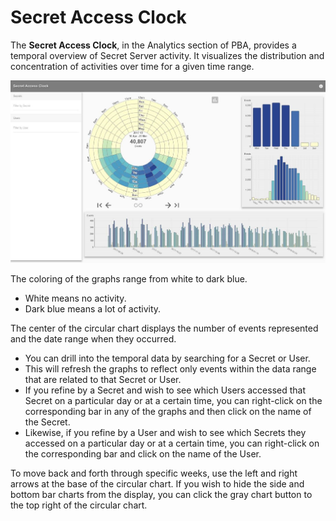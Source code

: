 [title]: # (PBA Operations)
[tags]: # (Privileged Behavior Analytics,PBA,)
[priority]: # (4050)

# Secret Access Clock

The **Secret Access Clock**, in the Analytics section of PBA, provides a temporal overview of Secret Server activity. It visualizes the distribution and concentration of activities over time for a given time range.

![alt](images/efaf0087e648a32199cbff7a079ecdde.jpg)

The coloring of the graphs range from white to dark blue.

* White means no activity.
* Dark blue means a lot of activity.

The center of the circular chart displays the number of events represented and the date range when they occurred.

* You can drill into the temporal data by searching for a Secret or User.
* This will refresh the graphs to reflect only events within the data range that are related to that Secret or User.
* If you refine by a Secret and wish to see which Users accessed that Secret on a particular day or at a certain time, you can right-click on the corresponding bar in any of the graphs and then click on the name of the Secret.
* Likewise, if you refine by a User and wish to see which Secrets they accessed on a particular day or at a certain time, you can right-click on the corresponding bar and click on the name of the User.

To move back and forth through specific weeks, use the left and right arrows at the base of the circular chart. If you wish to hide the side and bottom bar charts from the display, you can click the gray chart button to the top right of the circular chart.
